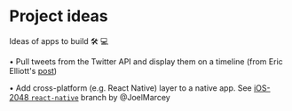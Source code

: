 # Project ideas
Ideas of apps to build 🛠 💻

• Pull tweets from the Twitter API and display them on a timeline (from Eric Elliott's [post](https://medium.com/javascript-scene/10-interview-questions-every-javascript-developer-should-know-6fa6bdf5ad95))

• Add cross-platform (e.g. React Native) layer to a native app. See [iOS-2048 `react-native`](https://github.com/JoelMarcey/iOS-2048/tree/react-native) branch by @JoelMarcey
